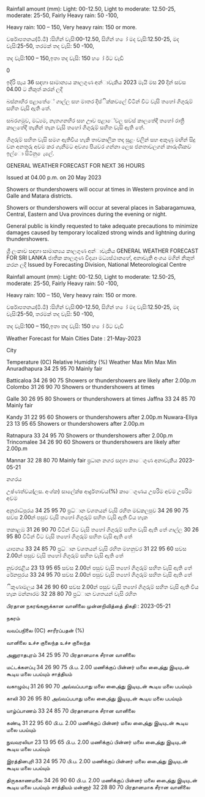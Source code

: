 Rainfall amount (mm): Light: 00-12.50, Light to moderate: 12.50-25, moderate: 25-50, Fairly Heavy rain: 50 -100,

Heavy rain: 100 – 150, Very heavy rain: 150 or more.

වර්ෂාපතනය(මි.මී) :සිහින් වැසි:00-12.50, සිහින් හ ෝ මද වැසි:12.50-25, මද වැසි:25-50, තරමක් තද වැසි: 50 -100,

තද වැසි:100 – 150,ඉතා තද වැසි: 150 හ ෝ ඊට වැඩි

0

ඉදිරි පැය 36 සඳහා සාමාන්‍යය කාලගුණ අන්‍ාවැකිය 2023 මැයි මස 20 දින්‍ සවස 04.00 ට නිකුත් කරන්‍ ලදි

බස්නාහිර පළාතේේ ගාල්ල සහ මාතර දිස්ික්කවලේ විටින් විට වැසි තහෝ ගිගුරුම් සහිත වැසි ඇති තේ.

සබරගමුව, මධ්‍යම, නැතගනහිර සහ ඌව පළාේවල සවස් කාලතේදී තහෝ රාත්‍රී කාලතේදී තැනින් තැන වැසි තහෝ ගිගුරුම් සහිත වැසි ඇති තේ.

ගිගුරුම් සහිත වැසි සමග ඇතිවිය හැකි තාවකාලික තද සුළං වලින් සහ අකුණු මඟින් සිදු වන අනතුරු අවම කර ගැනීමට අවශ්‍ය පියවර ගන්නා ලෙස ජනතාවලගන් කාරුණිකව ඉල්ො සිටිනු ෙැලේ.

GENERAL WEATHER FORECAST FOR NEXT 36 HOURS

Issued at 04.00 p.m. on 20 May 2023

Showers or thundershowers will occur at times in Western province and in Galle and Matara districts.

Showers or thundershowers will occur at several places in Sabaragamuwa, Central, Eastern and Uva provinces during the evening or night.

General public is kindly requested to take adequate precautions to minimize damages caused by temporary localized strong winds and lightning during thundershowers.

ශ්‍රී ලංකාව සඳහා සාමාන්‍යය කාලගුණ අන්‍ාවැකිය GENERAL WEATHER FORECAST FOR SRI LANKA ජාතික කාලගුණ විදයා මධ්‍යස්ථානහේ, අනාවැකි අංශය මගින් නිකුත් කරන ලදි Issued by Forecasting Division, National Meteorological Centre

Rainfall amount (mm): Light: 00-12.50, Light to moderate: 12.50-25, moderate: 25-50, Fairly Heavy rain: 50 -100,

Heavy rain: 100 – 150, Very heavy rain: 150 or more.

වර්ෂාපතනය(මි.මී) :සිහින් වැසි:00-12.50, සිහින් හ ෝ මද වැසි:12.50-25, මද වැසි:25-50, තරමක් තද වැසි: 50 -100,

තද වැසි:100 – 150,ඉතා තද වැසි: 150 හ ෝ ඊට වැඩි

Weather Forecast for Main Cities Date : 21-May-2023

City

Temperature (0C) Relative Humidity (%) Weather Max Min Max Min Anuradhapura 34 25 95 70 Mainly fair

Batticaloa 34 26 90 75 Showers or thundershowers are likely after 2.00p.m Colombo 31 26 90 70 Showers or thundershowers at times

Galle 30 26 95 80 Showers or thundershowers at times Jaffna 33 24 85 70 Mainly fair

Kandy 31 22 95 60 Showers or thundershowers after 2.00p.m Nuwara-Eliya 23 13 95 65 Showers or thundershowers after 2.00p.m

Ratnapura 33 24 95 70 Showers or thundershowers after 2.00p.m Trincomalee 34 26 90 60 Showers or thundershowers are likely after 2.00p.m

Mannar 32 28 80 70 Mainly fair ප්‍රධාන නගර සදහා කාෙගුණ අනාවැකිය 2023-05-21

නගරය

උෂ්ණත්වය(ලස. අංශ්‍ක) සාලේක්ෂ ආර්ද්‍රතාවය(%) කාෙගුණය උපරිම අවම උපරිම අවම

අනුරාධ්‍පුරය 34 25 95 70 ප්‍රධ්‍ාන වශතයන් වැසි රහිත මඩකලපුව 34 26 90 75 සවස 2.00න් පසුව වැසි තහෝ ගිගුරුම් සහිත වැසි ඇති විය හැක

තකාළඹ 31 26 90 70 විටින් විට වැසි තහෝ ගිගුරුම් සහිත වැසි ඇති තේ ගාල්ල 30 26 95 80 විටින් විට වැසි තහෝ ගිගුරුම් සහිත වැසි ඇති තේ

යාපනය 33 24 85 70 ප්‍රධ්‍ාන වශතයන් වැසි රහිත මහනුවර 31 22 95 60 සවස 2.00න් පසුව වැසි තහෝ ගිගුරුම් සහිත වැසි ඇති තේ

නුවරඑළිය 23 13 95 65 සවස 2.00න් පසුව වැසි තහෝ ගිගුරුම් සහිත වැසි ඇති තේ රේනපුරය 33 24 95 70 සවස 2.00න් පසුව වැසි තහෝ ගිගුරුම් සහිත වැසි ඇති තේ

ිකුණාමලය 34 26 90 60 සවස 2.00න් පසුව වැසි තහෝ ගිගුරුම් සහිත වැසි ඇති විය හැක මන්නාරම 32 28 80 70 ප්‍රධ්‍ාන වශතයන් වැසි රහිත

பிரதான நகரங்களுக்கான வானிலை முன்னறிவித்தை் திகதி : 2023-05-21

நகரம்

வவப்பநிலை (0C) சாரீரப்பதன் (%)

வானிலை உச்ச குலைந்த உச்ச குலைந்த

அனுராதபுரம் 34 25 95 70 பிரதானமாக சீரான வானிலை

மட்டக்களப்பு 34 26 90 75 பி.ப. 2.00 மணிக்குப் பின்னர் மலை அை்ைது இடியுடன் கூடிய மலை பபய்யும் சாத்தியம்

வகாழும்பு 31 26 90 70 அவ்வப்பபாது மலை அை்ைது இடியுடன் கூடிய மலை பபய்யும்

காலி 30 26 95 80 அவ்வப்பபாது மலை அை்ைது இடியுடன் கூடிய மலை பபய்யும்

யாழ்ப்பாணம் 33 24 85 70 பிரதானமாக சீரான வானிலை

கண்டி 31 22 95 60 பி.ப. 2.00 மணிக்குப் பின்னர் மலை அை்ைது இடியுடன் கூடிய மலை பபய்யும்

நுவவரலியா 23 13 95 65 பி.ப. 2.00 மணிக்குப் பின்னர் மலை அை்ைது இடியுடன் கூடிய மலை பபய்யும்

இரத்தினபுரி 33 24 95 70 பி.ப. 2.00 மணிக்குப் பின்னர் மலை அை்ைது இடியுடன் கூடிய மலை பபய்யும்

திருககாணமலை 34 26 90 60 பி.ப. 2.00 மணிக்குப் பின்னர் மலை அை்ைது இடியுடன் கூடிய மலை பபய்யும் சாத்தியம் மன்னார் 32 28 80 70 பிரதானமாக சீரான வானிலை